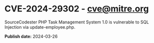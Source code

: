 # CVE-2024-29302 - cve@mitre.org

SourceCodester PHP Task Management System 1.0 is vulnerable to SQL Injection via update-employee.php.

**Publish date:** 2024-03-26
